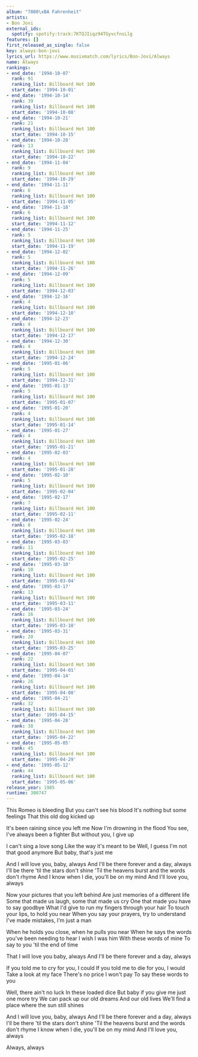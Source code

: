 ```yaml
---
album: "7800\xBA Fahrenheit"
artists:
- Bon Jovi
external_ids:
  spotify: spotify:track:7KTQJIiqz94TGyvcfnsLlg
features: []
first_released_as_single: false
key: always-bon-jovi
lyrics_url: https://www.musixmatch.com/lyrics/Bon-Jovi/Always
name: Always
rankings:
- end_date: '1994-10-07'
  rank: 91
  ranking_list: Billboard Hot 100
  start_date: '1994-10-01'
- end_date: '1994-10-14'
  rank: 39
  ranking_list: Billboard Hot 100
  start_date: '1994-10-08'
- end_date: '1994-10-21'
  rank: 21
  ranking_list: Billboard Hot 100
  start_date: '1994-10-15'
- end_date: '1994-10-28'
  rank: 13
  ranking_list: Billboard Hot 100
  start_date: '1994-10-22'
- end_date: '1994-11-04'
  rank: 9
  ranking_list: Billboard Hot 100
  start_date: '1994-10-29'
- end_date: '1994-11-11'
  rank: 6
  ranking_list: Billboard Hot 100
  start_date: '1994-11-05'
- end_date: '1994-11-18'
  rank: 6
  ranking_list: Billboard Hot 100
  start_date: '1994-11-12'
- end_date: '1994-11-25'
  rank: 5
  ranking_list: Billboard Hot 100
  start_date: '1994-11-19'
- end_date: '1994-12-02'
  rank: 5
  ranking_list: Billboard Hot 100
  start_date: '1994-11-26'
- end_date: '1994-12-09'
  rank: 5
  ranking_list: Billboard Hot 100
  start_date: '1994-12-03'
- end_date: '1994-12-16'
  rank: 4
  ranking_list: Billboard Hot 100
  start_date: '1994-12-10'
- end_date: '1994-12-23'
  rank: 4
  ranking_list: Billboard Hot 100
  start_date: '1994-12-17'
- end_date: '1994-12-30'
  rank: 4
  ranking_list: Billboard Hot 100
  start_date: '1994-12-24'
- end_date: '1995-01-06'
  rank: 5
  ranking_list: Billboard Hot 100
  start_date: '1994-12-31'
- end_date: '1995-01-13'
  rank: 5
  ranking_list: Billboard Hot 100
  start_date: '1995-01-07'
- end_date: '1995-01-20'
  rank: 4
  ranking_list: Billboard Hot 100
  start_date: '1995-01-14'
- end_date: '1995-01-27'
  rank: 4
  ranking_list: Billboard Hot 100
  start_date: '1995-01-21'
- end_date: '1995-02-03'
  rank: 4
  ranking_list: Billboard Hot 100
  start_date: '1995-01-28'
- end_date: '1995-02-10'
  rank: 5
  ranking_list: Billboard Hot 100
  start_date: '1995-02-04'
- end_date: '1995-02-17'
  rank: 7
  ranking_list: Billboard Hot 100
  start_date: '1995-02-11'
- end_date: '1995-02-24'
  rank: 8
  ranking_list: Billboard Hot 100
  start_date: '1995-02-18'
- end_date: '1995-03-03'
  rank: 11
  ranking_list: Billboard Hot 100
  start_date: '1995-02-25'
- end_date: '1995-03-10'
  rank: 10
  ranking_list: Billboard Hot 100
  start_date: '1995-03-04'
- end_date: '1995-03-17'
  rank: 13
  ranking_list: Billboard Hot 100
  start_date: '1995-03-11'
- end_date: '1995-03-24'
  rank: 16
  ranking_list: Billboard Hot 100
  start_date: '1995-03-18'
- end_date: '1995-03-31'
  rank: 20
  ranking_list: Billboard Hot 100
  start_date: '1995-03-25'
- end_date: '1995-04-07'
  rank: 22
  ranking_list: Billboard Hot 100
  start_date: '1995-04-01'
- end_date: '1995-04-14'
  rank: 26
  ranking_list: Billboard Hot 100
  start_date: '1995-04-08'
- end_date: '1995-04-21'
  rank: 32
  ranking_list: Billboard Hot 100
  start_date: '1995-04-15'
- end_date: '1995-04-28'
  rank: 38
  ranking_list: Billboard Hot 100
  start_date: '1995-04-22'
- end_date: '1995-05-05'
  rank: 45
  ranking_list: Billboard Hot 100
  start_date: '1995-04-29'
- end_date: '1995-05-12'
  rank: 44
  ranking_list: Billboard Hot 100
  start_date: '1995-05-06'
release_year: 1985
runtime: 300747
---
```

This Romeo is bleeding
But you can't see his blood
It's nothing but some feelings
That this old dog kicked up

It's been raining since you left me
Now I'm drowning in the flood
You see, I've always been a fighter
But without you, I give up

I can't sing a love song
Like the way it's meant to be
Well, I guess I'm not that good anymore
But baby, that's just me

And I will love you, baby, always
And I'll be there forever and a day, always
I'll be there 'til the stars don't shine
'Til the heavens burst and the words don't rhyme
And I know when I die, you'll be on my mind
And I'll love you, always

Now your pictures that you left behind
Are just memories of a different life
Some that made us laugh, some that made us cry
One that made you have to say goodbye
What I'd give to run my fingers through your hair
To touch your lips, to hold you near
When you say your prayers, try to understand
I've made mistakes, I'm just a man

When he holds you close, when he pulls you near
When he says the words you've been needing to hear
I wish I was him
With these words of mine
To say to you 'til the end of time

That I will love you baby, always
And I'll be there forever and a day, always

If you told me to cry for you, I could
If you told me to die for you, I would
Take a look at my face
There's no price I won't pay
To say these words to you

Well, there ain't no luck
In these loaded dice
But baby if you give me just one more try
We can pack up our old dreams
And our old lives
We'll find a place where the sun still shines

And I will love you, baby, always
And I'll be there forever and a day, always
I'll be there 'til the stars don't shine
'Til the heavens burst and the words don't rhyme
I know when I die, you'll be on my mind
And I'll love you, always

Always, always

